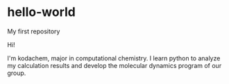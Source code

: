 # hello-world
My first repository

Hi!

I'm kodachem, major in computational chemistry.
I learn python to analyze my calculation results 
and develop the molecular dynamics program of our group.
